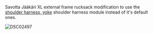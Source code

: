 
Savotta Jääkäri XL external frame rucksack modification to use the [shoulder harness, yoke](shoulder%20harness,%20yoke) shoulder harness module instead of it's default ones.


![DSC02497](DSC02497.JPG)


